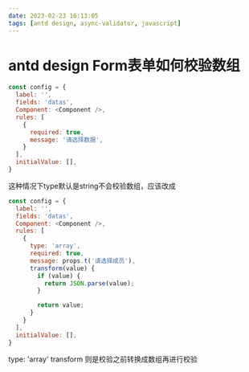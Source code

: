 ```yaml
---
date: 2023-02-23 16:13:05
tags: [antd design, async-validator, javascript]
---
```


# antd design Form表单如何校验数组

```js
const config = {
  label: '',
  fields: 'datas',
  Component: <Component />,
  rules: [
    {
      required: true,
      message: '请选择数据',
    }
  ],
  initialValue: [],
}
```

这种情况下type默认是string不会校验数组，应该改成
```js
const config = {
  label: '',
  fields: 'datas',
  Component: <Component />,
  rules: [
    {
      type: 'array',
      required: true,
      message: props.t('请选择成员'),
      transform(value) {
        if (value) {
          return JSON.parse(value);
        }

        return value;
      }
    }
  ],
  initialValue: [],
}
```

type: 'array'
transform 则是校验之前转换成数组再进行校验